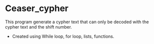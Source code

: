 # Ceaser_cypher

This program generate a cypher text that can only be decoded with the cypher text and the shift number.

* Created using While loop, for loop, lists, functions.

